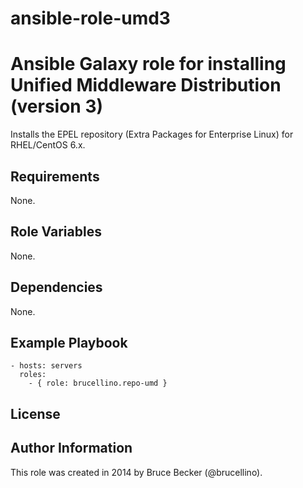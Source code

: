ansible-role-umd3
=================

# Ansible Galaxy role for installing Unified Middleware Distribution (version 3)

Installs the EPEL repository (Extra Packages for Enterprise Linux) for RHEL/CentOS 6.x.

## Requirements

None.

## Role Variables

None.

## Dependencies

None.

## Example Playbook

    - hosts: servers
      roles:
        - { role: brucellino.repo-umd }

## License



## Author Information

This role was created in 2014 by Bruce Becker (@brucellino). 
